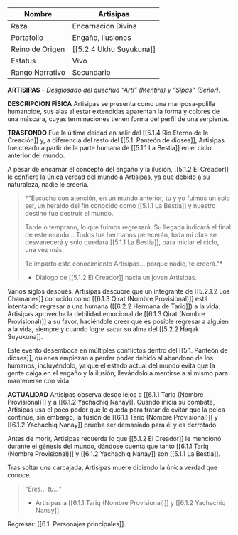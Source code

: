 
| Nombre          | Artisipas               |
| --------------- | ----------------------- |
| Raza            | Encarnacion Divina      |
| Portafolio      | Engaño, Ilusiones       |
| Reino de Origen | [[5.2.4 Ukhu Suyukuna]] |
| Estatus         | Vivo                    |
| Rango Narrativo | Secundario              |
**ARTISIPAS** - _Desglosado del quechua “Arti” (Mentira) y “Sipas” (Señor)._

**DESCRIPCIÓN FÍSICA**
Artisipas se presenta como una mariposa-polilla humanoide, sus alas al estar extendidas aparentan la forma y colores de una máscara, cuyas terminaciones tienen forma del perfil de una serpiente.

**TRASFONDO**
Fue la última deidad en salir del [[5.1.4 Rio Eterno de la Creación]] y, a diferencia del resto del [[5.1. Panteón de dioses]], Artisipas fue creado a partir de la parte humana de [[5.1.1 La Bestia]] en el ciclo anterior del mundo.

A pesar de encarnar el concepto del engaño y la ilusión, [[5.1.2 El Creador]] le confiere la única verdad del mundo a Artisipas, ya que debido a su naturaleza, nadie le creería.

> *"Escucha con atención, en un mundo anterior, tu y yo fuimos un solo ser, un heraldo del fin conocido como [[5.1.1 La Bestia]] y nuestro destino fue destruir el mundo.
> 
> Tarde o temprano, lo que fuimos regresará. Su llegada indicará el final de este mundo... Todos tus hermanos perecerán, toda mi obra se desvanecerá y solo quedará [[5.1.1 La Bestia]], para iniciar el ciclo, una vez más.
> 
> Te imparto este conocimiento Artisipas... porque nadie, te creerá."*
> - Díalogo de [[5.1.2 El Creador]] hacia un joven Artisipas.

Varios siglos después, Artisipas descubre que un integrante de [[5.2.1.2 Los Chamanes]] conocido como [[6.1.3 Qirat (Nombre Provisional)]] está intentando regresar a una humana ([[6.2.2 Hermana de Tariq]]) a la vida. Artisipas aprovecha la debilidad emocional de [[6.1.3 Qirat (Nombre Provisional)]] a su favor, haciéndole creer que es posible regresar a alguien a la vida, siempre y cuando logre sacar su alma del [[5.2.2 Haqak Suyukuna]].

Este evento desemboca en múltiples conflictos dentro del [[5.1. Panteón de dioses]], quienes empiezan a perder poder debido al abandono de los humanos, incluyéndolo, ya que el estado actual del mundo evita que la gente caiga en el engaño y la ilusión, llevándolo a mentirse a si mismo para mantenerse con vida.

**ACTUALIDAD**
Artisipas observa desde lejos a [[6.1.1 Tariq (Nombre Provisional)]] y a [[6.1.2 Yachachiq Nanay]]. Cuando inicia su combate, Artisipas usa el poco poder que le queda para tratar de evitar que la pelea continúe, sin embargo, la fusión de [[6.1.1 Tariq (Nombre Provisional)]] y [[6.1.2 Yachachiq Nanay]] prueba ser demasiado para él y es derrotado.

Antes de morir, Artisipas recuerda lo que [[5.1.2 El Creador]] le mencionó durante el génesis del mundo, dándose cuenta que tanto [[6.1.1 Tariq (Nombre Provisional)]] y [[6.1.2 Yachachiq Nanay]] son [[5.1.1 La Bestia]].

Tras soltar una carcajada, Artisipas muere diciendo la única verdad que conoce.

> *"Eres... tu..."*
> - Artisipas a [[6.1.1 Tariq (Nombre Provisional)]] y [[6.1.2 Yachachiq Nanay]].

Regresar: [[6.1. Personajes principales]].